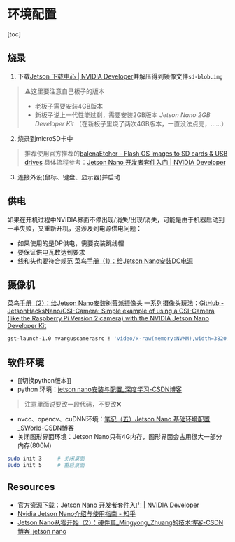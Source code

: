 # 环境配置

[toc]

## 烧录
1. 下载[Jetson 下载中心 | NVIDIA Developer](https://developer.nvidia.com/zh-cn/embedded/downloads)并解压得到镜像文件`sd-blob.img`
> ⚠️这里要注意自己板子的版本
> - 老板子需要安装4GB版本
> - 新板子说上一代性能过剩，需要安装2GB版本  *Jetson Nano 2GB Developer Kit*
> （在新板子里烧了两次4GB版本，一直没法点亮，……）
2. 烧录到microSD卡中
> 推荐使用官方推荐的[balenaEtcher - Flash OS images to SD cards & USB drives](https://www.balena.io/etcher/)
> 具体流程参考：[Jetson Nano 开发者套件入门 | NVIDIA Developer](https://developer.nvidia.com/embedded/learn/get-started-jetson-nano-devkit#write)
> 
3. 连接外设(鼠标、键盘、显示器)并启动

## 供电
如果在开机过程中NVIDIA界面不停出现/消失/出现/消失，可能是由于机器启动到一半失败，又重新开机，这涉及到电源供电问题：
- 如果使用的是DP供电，需要安装跳线帽
- 要保证供电瓦数达到要求
- 线和头也要符合规范
[菜鸟手册（1）：给Jetson Nano安装DC电源](https://mp.weixin.qq.com/s?__biz=MjM5NTE3Nzk4MQ==&mid=2651234521&idx=1&sn=a2332ae5963fa8d150de53823e409149&chksm=bd0e744b8a79fd5dcc1888a1a764f10dfdddf1d5ffa3c7afa19dbb7ad949b010198aa9c8d91d&scene=21#wechat_redirect)

## 摄像机
[菜鸟手册（2）：给Jetson Nano安装树莓派摄像头](https://mp.weixin.qq.com/s?__biz=MjM5NTE3Nzk4MQ==&mid=2651234579&idx=1&sn=7f10f030e9c60b15c6805fa1ea495347&chksm=bd0e75818a79fc977693c16d7eb4dd87709eab82542687208d5ba34cfcc877a2da68ab6a106b&scene=21#wechat_redirect)
一系列摄像头玩法：[GitHub - JetsonHacksNano/CSI-Camera: Simple example of using a CSI-Camera (like the Raspberry Pi Version 2 camera) with the NVIDIA Jetson Nano Developer Kit](https://github.com/JetsonHacksNano/CSI-Camera)
```bash
gst-launch-1.0 nvarguscamerasrc ! 'video/x-raw(memory:NVMM),width=3820, height=2464, framerate=21/1, format=NV12' ! nvvidconv flip-method=0 ! 'video/x-raw,width=960, height=616' ! nvvidconv ! nvegltransform ! nveglglessink -e
```

## 软件环境
- [[切换python版本]]
- python 环境：[jetson nano安装与配置_深度学习-CSDN博客](https://blog.csdn.net/l641208111/article/details/100152647)
> 注意里面说要改一段代码，不要改❌
- nvcc、opencv、cuDNN环境：[笔记（五）Jetson Nano 基础环境配置_SWorld-CSDN博客](https://blog.csdn.net/baidu_26678247/article/details/109009990)
- 关闭图形界面环境：Jetson Nano只有4G内存，图形界面会占用很大一部分内存(800M)
```bash
sudo init 3     # 关闭桌面
sudo init 5     # 重启桌面
```


## Resources
- 官方资源下载：[Jetson Nano 开发者套件入门 | NVIDIA Developer](https://developer.nvidia.com/embedded/learn/get-started-jetson-nano-devkit#write)
-  [Nvidia Jetson Nano介绍与使用指南 - 知乎](https://zhuanlan.zhihu.com/p/319292104)
- [Jetson Nano从零开始（2）：硬件篇_Mingyong_Zhuang的技术博客-CSDN博客_jetson nano](https://blog.csdn.net/qqqzmy/article/details/96764071?utm_medium=distribute.pc_relevant.none-task-blog-BlogCommendFromBaidu-2.control&depth_1-utm_source=distribute.pc_relevant.none-task-blog-BlogCommendFromBaidu-2.control)